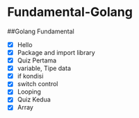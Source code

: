 # Fundamental-Golang

##Golang Fundamental

- [x] Hello
- [x] Package and import library
- [x] Quiz Pertama  
- [x] variable, Tipe data
- [x] if kondisi
- [x] switch control
- [x] Looping
- [x] Quiz Kedua
- [x] Array